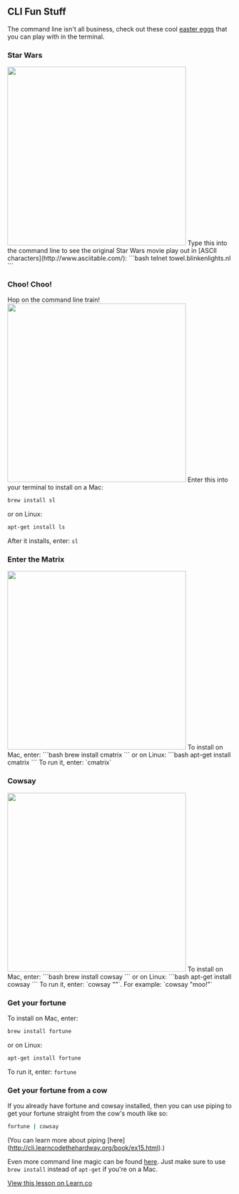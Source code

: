 

## CLI Fun Stuff

The command line isn't all business, check out these cool [easter eggs](http://gizmodo.com/a-brief-history-of-easter-eggs-in-tech-5900026) that you can play with in the terminal.

### Star Wars
<img src="https://s3.amazonaws.com/after-school-assets/star-wars" style="width:400px;">
Type this into the command line to see the original Star Wars movie play out in [ASCII characters](http://www.asciitable.com/): 
```bash
telnet towel.blinkenlights.nl
```

### Choo! Choo!
Hop on the command line train!
<img src="https://s3.amazonaws.com/after-school-assets/train" style="width:400px;">
Enter this into your terminal to install on a Mac:
```bash
brew install sl
```
or on Linux:
```bash
apt-get install ls
```
After it installs, enter: `sl`

### Enter the Matrix
<img src="https://s3.amazonaws.com/after-school-assets/cmatrix" style="width:400px;">
To install on Mac, enter: 
```bash
brew install cmatrix
```
or on Linux:
```bash
apt-get install cmatrix
```
To run it, enter: `cmatrix`

### Cowsay
<img src="https://s3.amazonaws.com/after-school-assets/cowsay" style="width:400px;">
To install on Mac, enter:
```bash
brew install cowsay
```
or on Linux:
```bash
apt-get install cowsay
``` 
To run it, enter: `cowsay "<enter anything you want the cow to say here>"`. For example: `cowsay "moo!"`

### Get your fortune
To install on Mac, enter: 
```bash
brew install fortune
```
or on Linux:
```bash
apt-get install fortune
``` 
To run it, enter: `fortune`

### Get your fortune from a cow
If you already have fortune and cowsay installed, then you can use piping to get your fortune straight from the cow's mouth like so:
```bash
fortune | cowsay
```
(You can learn more about piping [here] (http://cli.learncodethehardway.org/book/ex15.html).)

Even more command line magic can be found [here](http://www.tecmint.com/20-funny-commands-of-linux-or-linux-is-fun-in-terminal/). Just make sure to use `brew install` instead of `apt-get` if you're on a Mac.


<a href='https://learn.co/lessons/hs-cli-cultural-piece' data-visibility='hidden'>View this lesson on Learn.co</a>
